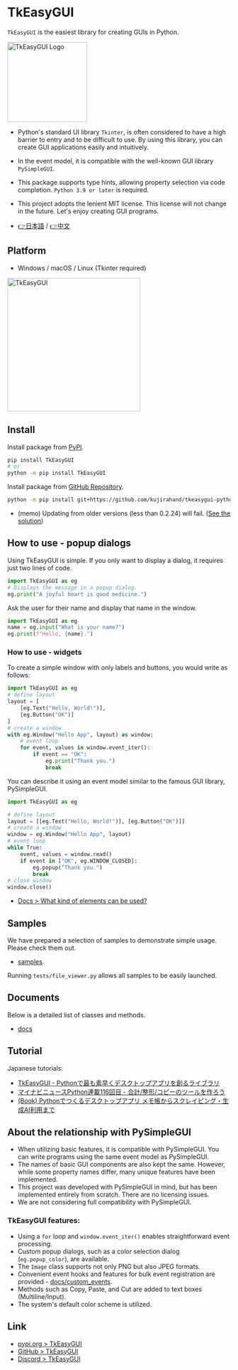 # TkEasyGUI

`TkEasyGUI` is the easiest library for creating GUIs in Python.

<img src="https://github.com/kujirahand/tkeasygui-python/raw/main/docs/image/logo-button.jpg" width="180" alt="TkEasyGUI Logo">

- Python's standard UI library `Tkinter`, is often considered to have a high barrier to entry and to be difficult to use. By using this library, you can create GUI applications easily and intuitively.
- In the event model, it is compatible with the well-known GUI library `PySimpleGUI`.
- This package supports type hints, allowing property selection via code completion. `Python 3.9 or later` is required.
- This project adopts the lenient MIT license. This license will not change in the future. Let's enjoy creating GUI programs.

- [👉日本語](https://github.com/kujirahand/tkeasygui-python/blob/main/README-ja.md) / [👉中文](https://github.com/kujirahand/tkeasygui-python/blob/main/README-zh.md)


## Platform

- Windows / macOS / Linux (Tkinter required)

<img src="https://github.com/kujirahand/tkeasygui-python/raw/main/docs/image/tkeasygui-shot640.jpg" width="300" alt="TkEasyGUI">

## Install

Install package from [PyPI](https://pypi.org/project/TkEasyGUI/).

```sh
pip install TkEasyGUI
# or
python -m pip install TkEasyGUI
```

Install package from [GitHub Repository](https://github.com/kujirahand/tkeasygui-python).

```sh
python -m pip install git+https://github.com/kujirahand/tkeasygui-python
```

- (memo) Updating from older versions (less than 0.2.24) will fail. ([See the solution](https://github.com/kujirahand/tkeasygui-python/blob/main/docs/installation_trouble.md))

## How to use - popup dialogs

Using TkEasyGUI is simple. If you only want to display a dialog, it requires just two lines of code.

```py
import TkEasyGUI as eg
# Displays the message in a popup dialog.
eg.print("A joyful heart is good medicine.")
```

Ask the user for their name and display that name in the window.

```py
import TkEasyGUI as eg
name = eg.input("What is your name?")
eg.print(f"Hello, {name}.")
```

### How to use - widgets

To create a simple window with only labels and buttons, you would write as follows:

```py
import TkEasyGUI as eg
# define layout
layout = [
    [eg.Text("Hello, World!")],
    [eg.Button("OK")]
]
# create a window
with eg.Window("Hello App", layout) as window:
    # event loop
    for event, values in window.event_iter():
        if event == "OK":
            eg.print("Thank you.")
            break
```

You can describe it using an event model similar to the famous GUI library, PySimpleGUI.

```py
import TkEasyGUI as eg

# define layout
layout = [[eg.Text("Hello, World!")], [eg.Button("OK")]]
# create a window
window = eg.Window("Hello App", layout)
# event loop
while True:
    event, values = window.read()
    if event in ["OK", eg.WINDOW_CLOSED]:
        eg.popup("Thank you.")
        break
# close window
window.close()
```

- [Docs > What kind of elements can be used?](https://github.com/kujirahand/tkeasygui-python/blob/main/docs/README.md#tkeasygui-elements-list)

## Samples

We have prepared a selection of samples to demonstrate simple usage. Please check them out.

- [samples](https://github.com/kujirahand/tkeasygui-python/tree/main/tests).

Running `tests/file_viewer.py` allows all samples to be easily launched.

## Documents

Below is a detailed list of classes and methods.

- [docs](https://github.com/kujirahand/tkeasygui-python/tree/main/docs)

## Tutorial

Japanese tutorials:

- [TkEasyGUI - Pythonで最も素早くデスクトップアプリを創るライブラリ](https://note.com/kujirahand/n/n33a2df3aa3e5)
- [マイナビニュースPython連載116回目 - 合計/整形/コピーのツールを作ろう](https://news.mynavi.jp/techplus/article/zeropython-116/)
- [(Book) Pythonでつくるデスクトップアプリ メモ帳からスクレイピング・生成AI利用まで](https://amzn.to/45R2NSH)

## About the relationship with PySimpleGUI

- When utilizing basic features, it is compatible with PySimpleGUI. You can write programs using the same event model as PySimpleGUI.
- The names of basic GUI components are also kept the same. However, while some property names differ, many unique features have been implemented.
- This project was developed with PySimpleGUI in mind, but has been implemented entirely from scratch. There are no licensing issues.
- We are not considering full compatibility with PySimpleGUI.

### TkEasyGUI features:

- Using a `for` loop and `window.event_iter()` enables straightforward event processing.
- Custom popup dialogs, such as a color selection dialog (`eg.popup_color`), are available.
- The `Image` class supports not only PNG but also JPEG formats.
- Convenient event hooks and features for bulk event registration are provided - [docs/custom_events](docs/custom_events.md).
- Methods such as Copy, Paste, and Cut are added to text boxes (Multiline/Input).
- The system's default color scheme is utilized.

## Link

- [pypi.org > TkEasyGUI](https://pypi.org/project/tkeasygui/)
- [GitHub > TkEasyGUI](https://github.com/kujirahand/tkeasygui-python/)
- [Discord > TkEasyGUI](https://discord.gg/G2JXaRft)
